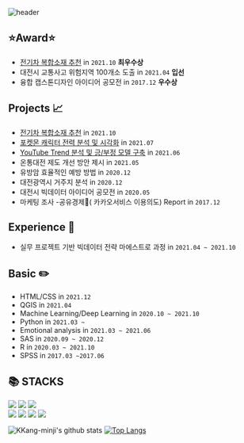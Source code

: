 ![header](https://capsule-render.vercel.app/api?type=waving&color=dda0dd&height=300&text=Minji%20Kang&fontColor=ffffff&fontSize=50&animation=fadeIn&desc=시행착오를%20즐기는%20주니어%20빅데이터%20분석가%20입니다.&descAlign=75&descAlignY=70&descSize=15)

## ⭐Award⭐
- [전기차 복합소재 추천](https://github.com/KKang-minji/python-2021/tree/main/%5B3%EC%B0%A8%20%ED%94%84%EB%A1%9C%EC%A0%9D%ED%8A%B8%5D%20%EB%B3%B5%ED%95%A9%EC%86%8C%EC%9E%AC%20%EC%B6%94%EC%B2%9C) in `2021.10`  **최우수상**
- 대전시 교통사고 위험지역 100개소 도출 in `2021.04`  **입선**
- 융합 캡스톤디자인 아이디어 공모전 in `2017.12`  **우수상**

## Projects 📈
- [전기차 복합소재 추천](https://github.com/KKang-minji/python-2021/tree/main/%5B3%EC%B0%A8%20%ED%94%84%EB%A1%9C%EC%A0%9D%ED%8A%B8%5D%20%EB%B3%B5%ED%95%A9%EC%86%8C%EC%9E%AC%20%EC%B6%94%EC%B2%9C) in `2021.10`
- [포켓몬 캐릭터 전력 분석 및 시각화](https://github.com/KKang-minji/python-2021/tree/main/%ED%8F%AC%EC%BC%93%EB%AA%AC%20%EB%B6%84%EC%84%9D%20%ED%94%84%EB%A1%9C%EC%A0%9D%ED%8A%B8) in `2021.07`
- [YouTube Trend 분석 및 긍/부정 모델 구축](https://github.com/KKang-minji/python-2021/tree/main/%EC%9C%A0%ED%8A%9C%EB%B8%8C%20%EB%B6%84%EC%84%9D%20%ED%94%84%EB%A1%9C%EC%A0%9D%ED%8A%B8) in `2021.06`
- 온통대전 제도 개선 방안 제시 in `2021.05`
- 유방암 효율적인 예방 방법 in `2020.12` 
- 대전광역시 거주지 분석 in `2020.12`
- 대전시 빅데이터 아이디어 공모전 in `2020.05`
- 마케팅 조사 -공유경제🤝( 카카오서비스 이용의도) Report in `2017.12` 



## Experience 🏫
- 실무 프로젝트 기반 빅데이터 전략 마에스트로 과정 in  `2021.04 ~ 2021.10`

## Basic ✏️
- HTML/CSS in `2021.12`
- QGIS in `2021.04`
- Machine Learning/Deep Learning in `2020.10 ~ 2021.10`
- Python in `2021.03 ~`
- Emotional analysis in `2021.03 ~ 2021.06`
- SAS in `2020.09 ~ 2020.12`
- R in `2020.03 ~ 2021.10`
- SPSS in `2017.03 ~2017.06`


 <h2> 📚 STACKS </h2>
<div align=left>
  <img src="https://img.shields.io/badge/Python-3776AB?style=for-the-badge&logo=Python&logoColor=white">
  <img src="https://img.shields.io/badge/R-E6E6E6?style=for-the-badge&logo=R&logoColor=blue">
  <img src="https://img.shields.io/badge/mysql-FECC00?style=for-the-badge&logo=MYSQL&logoColor=white">
  <br>
  <img src="https://img.shields.io/badge/html-E34F26?style=for-the-badge&logo=html5&logoColor=white">
  <img src="https://img.shields.io/badge/github-181717?style=for-the-badge&logo=github&logoColor=white">
  <img src="https://img.shields.io/badge/SAS-008FC7?style=for-the-badge&logo=SAS&logoColor=black">
  <img src="https://img.shields.io/badge/SPSS-dc143c?style=for-the-badge&logo=SPSS&logoColor=white">
  <br>
</div>



![KKang-minji's github stats](https://github-readme-stats.vercel.app/api?username=KKang-minji&show_icons=true)
[![Top Langs](https://github-readme-stats.vercel.app/api/top-langs/?username=KKang-minji&layout=compact)](https://github.com/KKang-minji/github-readme-stats)


